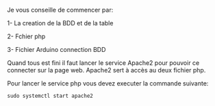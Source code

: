 Je vous conseille de commencer par:

1- La creation de la BDD et de la table

2- Fchier php

3- Fichier Arduino connection BDD

Quand tous est fini il faut lancer le service Apache2 pour pouvoir ce connecter sur la page web. Apache2 sert à accès au deux fichier php.

Pour lancer le service php vous devez executer la commande suivante:

```
sudo systemctl start apache2
```
